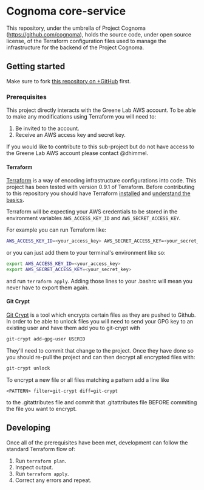 # Cognoma core-service

This repository, under the umbrella of Project Cognoma
(https://github.com/cognoma), holds the source code, under open source
license, of the Terraform configuration files used to manage the infrastructure
for the backend of the Project Cognoma.

## Getting started

Make sure to fork [this repository on
 +GitHub](https://github.com/cognoma/infrastructure "cognoma/infrastructure on
 +GitHub") first.

### Prerequisites

This project directly interacts with the Greene Lab AWS account. To be able
to make any modifications using Terraform you will need to:
1. Be invited to the account.
2. Receive an AWS access key and secret key.

If you would like to contribute to this sub-project but do not have access to
the Greene Lab AWS account please contact @dhimmel.

#### Terraform

[Terraform](https://www.terraform.io/) is a way of encoding infrastructure
configurations into code. This project has been tested with version 0.9.1 of
Terraform. Before contributing to this repository you should have Terraform
[installed](https://www.terraform.io/intro/getting-started/install.html)
and
[understand the basics](https://www.terraform.io/intro/getting-started/build.html).

Terraform will be expecting your AWS credentials to be stored in the
environment variables `AWS_ACCESS_KEY_ID` and `AWS_SECRET_ACCESS_KEY`.

For example you can run Terraform like:
```sh
AWS_ACCESS_KEY_ID=<your_access_key> AWS_SECRET_ACCESS_KEY=<your_secret_key> terraform apply
```
or you can just add them to your terminal's environment like so:
```sh
export AWS_ACCESS_KEY_ID=<your_access_key>
export AWS_SECRET_ACCESS_KEY=<your_secret_key>
```
and run `terraform apply`. Adding those lines to your .bashrc will mean you
never have to export them again.

#### Git Crypt

[Git Crypt](https://github.com/AGWA/git-crypt) is a tool which encrypts
certain files as they are pushed to Github.
In order to be able to unlock files you will need to send your GPG key to an
existing user and have them add you to git-crypt with
```sh
git-crypt add-gpg-user USERID
```
They'll need to commit that change to the project. Once they have done so you
should re-pull the project and can then decrypt all encrypted files with:
```sh
git-crypt unlock
```
To encrypt a new file or all files matching a pattern add a line like
```
<PATTERN> filter=git-crypt diff=git-crypt
```
to the .gitattributes file and commit that .gitattributes file BEFORE
commiting the file you want to encrypt.

## Developing

Once all of the prerequisites have been met, development can follow the standard
Terraform flow of:
1. Run `terraform plan`.
2. Inspect output.
3. Run `terraform apply`.
4. Correct any errors and repeat.
